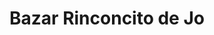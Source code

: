 ---
title: "Bazar Rinconcito de Jo"
url: /villa-alemana/bazar-rinconcito-de-jo/
shop: material de oficina
---